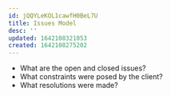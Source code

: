 ```yaml
---
id: jQQYLeKOL1cawfH0BeL7U
title: Issues Model
desc: ''
updated: 1642108321053
created: 1642108275202
---
```


- What are the open and closed issues?
- What constraints were posed by the client?
- What resolutions were made?
